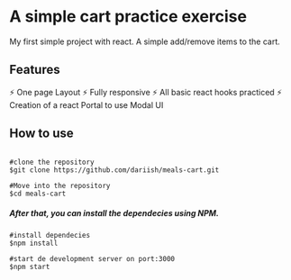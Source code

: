 # A simple cart practice exercise

My first simple project with react. A simple add/remove items to the cart.

## Features

⚡️ One page Layout
⚡️ Fully responsive
⚡️ All basic react hooks practiced
⚡️ Creation of a react Portal to use Modal UI

## How to use

```

#clone the repository
$git clone https://github.com/dariish/meals-cart.git

#Move into the repository
$cd meals-cart
```

##### After that, you can install the dependecies using NPM.

```
#install dependecies
$npm install

#start de development server on port:3000
$npm start
```

